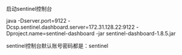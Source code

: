 启动sentinel控制台

java -Dserver.port=9122 -Dcsp.sentinel.dashboard.server=172.31.128.22:9122 -Dproject.name=sentinel-dashboard -jar
sentinel-dashboard-1.8.5.jar

sentinel控制台默认账号密码都是：sentinel

